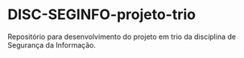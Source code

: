 # DISC-SEGINFO-projeto-trio
Repositório para desenvolvimento do projeto em trio da disciplina de Segurança da Informação.
